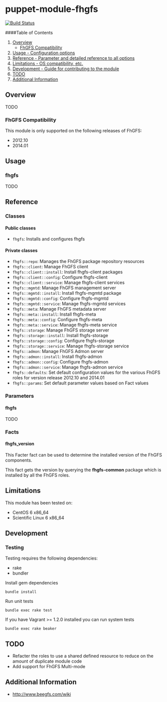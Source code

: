 # puppet-module-fhgfs

[![Build Status](https://travis-ci.org/treydock/puppet-module-fhgfs.svg?branch=master)](https://travis-ci.org/treydock/puppet-module-fhgfs)

####Table of Contents

1. [Overview](#overview)
    * [FhGFS Compatibility](#fhgfs-compatibility)
2. [Usage - Configuration options](#usage)
3. [Reference - Parameter and detailed reference to all options](#reference)
4. [Limitations - OS compatibility, etc.](#limitations)
5. [Development - Guide for contributing to the module](#development)
6. [TODO](#todo)
7. [Additional Information](#additional-information)

## Overview

TODO

### FhGFS Compatibility

This module is only supported on the following releases of FhGFS:

* 2012.10
* 2014.01

## Usage

### fhgfs

TODO

## Reference

### Classes

#### Public classes

* `fhgfs`: Installs and configures fhgfs

#### Private classes

* `fhgfs::repo`: Manages the FhGFS package repository resources
* `fhgfs::client`: Manage FhGFS client
* `fhgfs::client::install`: Install fhgfs-client packages
* `fhgfs::client::config`: Configure fhgfs-client
* `fhgfs::client::service`: Manage fhgfs-client services
* `fhgfs::mgmtd`: Manage FhGFS management server
* `fhgfs::mgmtd::install`: Install fhgfs-mgmtd package
* `fhgfs::mgmtd::config`: Configure fhgfs-mgmtd
* `fhgfs::mgmtd::service`: Manage fhgfs-mgmtd services
* `fhgfs::meta`: Manage FhGFS metadata server
* `fhgfs::meta::install`: Install fhgfs-meta
* `fhgfs::meta::config`: Configure fhgfs-meta
* `fhgfs::meta::service`: Manage fhgfs-meta service
* `fhgfs::storage`: Manage FhGFS storage server
* `fhgfs::storage::install`: Install fhgfs-storage
* `fhgfs::storage::config`: Configure fhgfs-storage
* `fhgfs::storage::service`: Manage fhgfs-storage service
* `fhgfs::admon`: Manage FhGFS Admon server
* `fhgfs::admon::install`: Install fhgfs-admon
* `fhgfs::admon::config`: Configure fhgfs-admon
* `fhgfs::admon::service`: Manage fhgfs-admon service
* `fhgfs::defaults`: Set default configuration values for the various FhGFS roles for version release 2012.10 and 2014.01
* `fhgfs::params`: Set default parameter values based on Fact values


### Parameters

#### fhgfs

TODO

### Facts

#### fhgfs_version

This Facter fact can be used to determine the installed version of the FhGFS components.

This fact gets the version by querying the **fhgfs-common** package which is installed by all
the FhGFS roles.

## Limitations

This module has been tested on:

* CentOS 6 x86_64
* Scientific Linux 6 x86_64

## Development

### Testing

Testing requires the following dependencies:

* rake
* bundler

Install gem dependencies

    bundle install

Run unit tests

    bundle exec rake test

If you have Vagrant >= 1.2.0 installed you can run system tests

    bundle exec rake beaker

## TODO

* Refacter the roles to use a shared defined resource to reduce on the amount of duplicate module code
* Add support for FhGFS Multi-mode

## Additional Information

* http://www.beegfs.com/wiki
